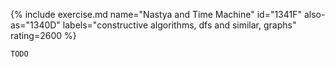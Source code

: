 {% include exercise.md name="Nastya and Time Machine" id="1341F" also-as="1340D" labels="constructive algorithms, dfs and similar, graphs" rating=2600 %}

```
TODO
```
